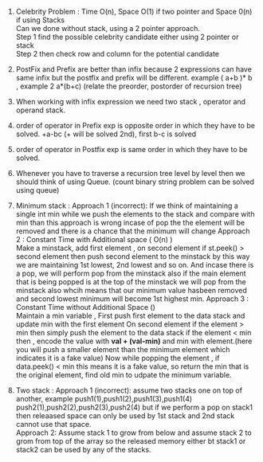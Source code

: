 1. Celebrity Problem : Time O(n), Space O(1) if two pointer and Space 0(n) if using Stacks </br>
Can we done without stack, using a 2 pointer approach. </br>
Step 1 find the possible celebrity candidate either using 2 pointer or stack </br>
Step 2 then check row and column for the potential candidate </br>

2. PostFix and Prefix are better than infix because 2 expressions can have same infix but the postfix and prefix will be different.
example ( a+b )* b , example 2 a*(b+c) (relate the preorder, postorder of recursion tree)

3. When working with infix expression we need two stack , operator and operand stack.
4. order of operator in Prefix exp is opposite order in which they have to be solved. +a-bc (+ will be solved 2nd), first b-c is solved
5. order of operator in Postfix exp is same order in which they have to be solved. 
6. Whenever you have to traverse a recursion tree level by level then we should think of using Queue. (count binary string problem can be solved using queue)
7. Minimum stack : 
Approach 1 (incorrect): If we think of maintaining a single int min while we push the elements to the stack and compare with min than this approach is wrong incase of pop the the element will be removed and there is a chance that the minimum will change
Approach 2 : Constant Time with Additional space ( O(n) ) </br>
Make a minstack, add first element , on second element if st.peek() > second element then push second element to the minstack by this way we are maintaining 1st lowest, 2nd lowest and so on. And incase there is a pop, we will perform pop from the minstack also if the main element that is being popped is at the top of the minstack we will pop from the minstack also whcih means that our minimum value hasbeen removed and second lowest minimum will become 1st highest min.
Approach 3 : Constant Time without Additional Space ()</br>
Maintain a min variable , 
First push first element to the data stack and update min with the first element
On second element if the element > min then simply push the element to the data stack
if the element < min then , encode the value with **val + (val-min)** and min with element.(here you will push a smaller element than the minimum element which indicates it is a fake value)
Now while popping the element , 
if data.peek() < min this means it is a fake value, so return the min that is the original element, find old min to udpate the minimum variable.

8. Two stack :
Approach 1 (incorrect): assume two stacks one on top of another, example 
push1(1),push1(2),push1(3),push1(4)
push2(1),push2(2),push2(3),push2(4) but if we perform a pop on stack1 then releaased space can only be used by 1st stack and 2nd stack cannot use that space.</br>
Approach 2: Assume stack 1 to grow from below and assume stack 2 to grom from top of the array so the released memory either bt stack1 or stack2 can be used by any of the stacks.
